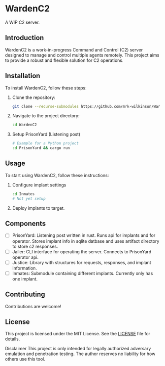 # WardenC2

A WIP C2 server.

## Introduction

WardenC2 is a work-in-progress Command and Control (C2) server designed to manage and control multiple agents remotely. This project aims to provide a robust and flexible solution for C2 operations.

## Installation

To install WardenC2, follow these steps:

1. Clone the repository:
   ```bash
   git clone --recurse-submodules https://github.com/mrk-wilkinson/WardenC2.git
   ```
2. Navigate to the project directory:
   ```bash
   cd WardenC2
   ```
3. Setup PrisonYard (Listening post)
   ```bash
   # Example for a Python project
   cd PrisonYard && cargo run
   ```

## Usage

To start using WardenC2, follow these instructions:

1. Configure implant settings
   ```bash
   cd Inmates
   # Not yet setup
   ```
3. Deploy implants to target.

## Components

- [ ] PrisonYard: Listening post written in rust.  Runs api for implants and for operator.  Stores implant info in sqlite datbase and uses artifact directory to store c2 responses.
- [ ] Jailer: CLI interface for operating the server.  Connects to PrisonYard operator api.
- [ ] Justice: Library with structures for requests, responses, and implant information.
- [ ] Inmates: Submodule containing different implants.  Currently only has one implant.

## Contributing

Contributions are welcome! 

## License

This project is licensed under the MIT License. See the [LICENSE](LICENSE) file for details.

Disclaimer
This project is only intended for legally authorized adversary emulation and penetration testing. The author reserves no liability for how others use this tool.
